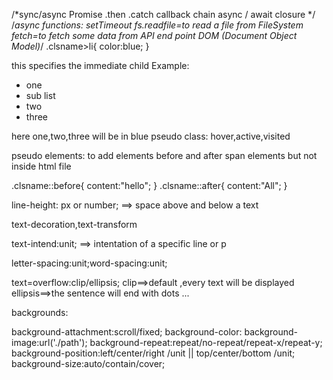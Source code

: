 /*sync/async
Promise
.then .catch
callback chain
async / await 
closure
*/
/*async functions:
setTimeout
fs.readfile=to read a file from FileSystem
fetch=to fetch some data from API end point
DOM (Document Object Model)*/
.clsname>li{
    color:blue;
}

this specifies the immediate child 
Example:
<ul>
    <li>one</li>
        <li>sub list </li>
    <li>two</li>
    <li>three</li>
</ul>
here one,two,three will be in blue 
pseudo class:
hover,active,visited

pseudo elements:
to add elements before and after span elements but not inside html file 

.clsname::before{
    content:"hello";
}
.clsname::after{
    content:"All";
}

line-height: px or number;  ==> space above and below a text

text-decoration,text-transform

text-intend:unit;   ==> intentation of a specific line or p

letter-spacing:unit;word-spacing:unit;

text=overflow:clip/ellipsis;
clip==>default ,every text will be displayed
ellipsis==>the sentence will end with dots ...

backgrounds:

background-attachment:scroll/fixed;
background-color:
background-image:url('./path');
background-repeat:repeat/no-repeat/repeat-x/repeat-y;
background-position:left/center/right /unit || top/center/bottom /unit;
background-size:auto/contain/cover;






